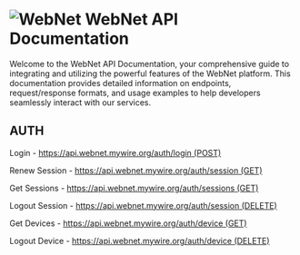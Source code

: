 # ![WebNet](https://avatars.githubusercontent.com/u/152279733?s=26) WebNet API Documentation 

Welcome to the WebNet API Documentation, your comprehensive guide to integrating and utilizing the powerful features of the WebNet platform. This documentation provides detailed information on endpoints, request/response formats, and usage examples to help developers seamlessly interact with our services.

## AUTH

Login - [https://api.webnet.mywire.org/auth/login (POST)](https://webnet-mywire-org.github.io/docs/api/auth/login-post.html)

Renew Session - [https://api.webnet.mywire.org/auth/session (GET)](https://webnet-mywire-org.github.io/docs/api/auth/session-get.html)

Get Sessions - [https://api.webnet.mywire.org/auth/sessions (GET)](https://webnet-mywire-org.github.io/docs/api/auth/sessions-get.html)

Logout Session - [https://api.webnet.mywire.org/auth/session (DELETE)](https://webnet-mywire-org.github.io/docs/api/auth/session-delete.html)

Get Devices - [https://api.webnet.mywire.org/auth/device (GET)](https://webnet-mywire-org.github.io/docs/api/auth/device-get.html)

Logout Device - [https://api.webnet.mywire.org/auth/device (DELETE)](https://webnet-mywire-org.github.io/docs/api/auth/device-delete.html)